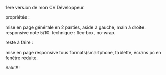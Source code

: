 1ere version de mon CV Développeur.



propriétés : 


mise en page générale en 2 parties, aside à gauche, main à droite.
responsive note 5/10.
technique : flex-box, no-wrap.




reste à faire :

mise en page responsive tous formats(smartphone, tablette, écrans pc en fenêtre réduite.




Salut!!!
